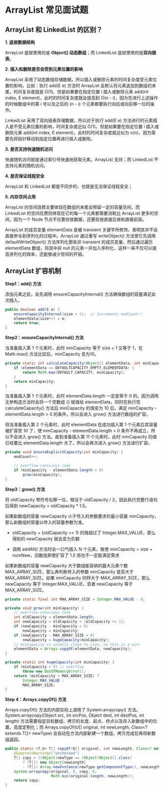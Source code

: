 # ArrayList 常见面试题

## ArrayList 和 LinkedList 的区别？

**1. 底层数据结构**

ArrayList 底层使用的是 **Object[] 动态数组**；而 LinkedList 底层使用的是**双向链表**。

**2. 插入和删除是否会受到元素位置的影响**

ArrayList 采用了动态数组存储数据，所以插入或删除元素的时间复杂度受元素位置的影响。比如：执行 add(E e) 方法时 ArrayList 会默认将元素追加到数组的末尾，时间复杂度就是 O(1)。但是如果要在指定位置 i 插入或删除元素 add(int index, E element)，此时的时间复杂度就会提高到 O(n - i)，因为在进行上述操作的时候数组中的第 i 号以及之后的 (n - i) 个元素都要执行向后或向前移一位的操作。

LinkedList 采用了双向链表存储数据，所以对于执行 add(E e) 方法进行的元素插入是不受元素位置的影响，时间复杂度近似 O(1)。但是如果要在指定位置 i 插入或删除元素 add(int index, E element)，此时的时间复杂度就近似为 o(n)，因为需要先将指针移动到指定位置再进行插入或删除。

**3. 是否支持快速随机访问**

快速随机访问就是通过索引号快速地获取元素。ArrayList 支持；而 LinkedList 不支持元素的随机访问。

**4. 是否保证线程安全**

ArrayList 和 LinkedList 都是不同步的，也就是无法保证线程安全；

**5. 内存空间占用**

ArrayList 的空间浪费主要体现在数组的末尾会预留一定的容量空间，而 LinkedList 的空间花费则体现在它的每一个元素都需要消耗比 ArrayList 更多的空间，因为一个 Node 节点不仅要存放数据，还要存放直接后继和直接前驱。

ArrayList 的成员变量 elementData 是被 transient 关键字所修饰，表明其并不会直接参与到序列化的过程中。ArrayList 通过重写 writeObject() 方法使它先调用 defaultWriteObject() 方法序列化那些非 transient 的成员变量，然后通过遍历 elementData 数组，将其中非 null 的元素一并加入序列化，这样一来不仅可以提高序列化的效率，还能够减少空间的开销。

## ArrayList 扩容机制

**Step1：add() 方法**

添加元素之前，会先调用 ensureCapacityInternal() 方法确保数组的容量满足此次插入。
```java
public boolean add(E e) {
    ensureCapacityInternal(size + 1);  // Increments modCount!!
    elementData[size++] = e;
    return true;
}
```

**Step2：ensureCapacityInternal() 方法**

当准备插入第 1 个元素时，此时 minCapacity 等于 size + 1 又等于 1，在 Math.max() 方法比较后，minCapacity 变为10。
```java
private static int calculateCapacity(Object[] elementData, int minCapacity) {
    if (elementData == DEFAULTCAPACITY_EMPTY_ELEMENTDATA) {
        return Math.max(DEFAULT_CAPACITY, minCapacity);
    }
    return minCapacity;
}
```

当准备插入第 1 个元素时，此时 elementData.length 一定是等于 0 的，因为调用无参构造方法时会将一个空数组 {} 赋值给 elementData，同时在执行完 calculateCapacity() 方法后 minCapacity 的值变为 10 后，满足 minCapacity - elementData.length > 0 的条件，所以会进入 grow() 方法进行数组的扩容。

但当准备插入第 2 个元素时，此时 elementData 在成功插入第 1 个元素后其容量被扩容至 10 了，使 minCapacity - elementData.length > 0 条件不再成立，所以不会进入 grow() 方法。直到准备插入第 11 个元素时，此时 minCapacity 的值已经要比 elementData.length 大了，所以会再次进入 grow() 方法进行扩容。
```java
private void ensureExplicitCapacity(int minCapacity) {
    modCount++;

    // overflow-conscious code
    if (minCapacity - elementData.length > 0)
        grow(minCapacity);
}
```

**Step3：grow() 方法**

将 oldCapacity 带符号右移一位，相当于 oldCapacity / 2，因此执行完整行语句后得到 newCapacity = oldCapacity * 1.5。

如果新数组的容量 newCapacity 小于传入的参数要求的最小容量 minCapacity，那么新数组的容量以传入的容量参数为准。
    
* oldCapacity + (oldCapacity >> 1) 的值超过了 Integer.MAX_VALUE，那么得到的 newCapacity 就会变为负数
    
* 调用 addAll() 方法时会一口气插入 N 个元素，致使 minCapacity = size + numNew，旧数组即使扩容了 1.5 倍也不一定能满足需求

如果新数组的容量 newCapacity 大于数组能容纳的最大元素个数 MAX_ARRAY_SIZE，那么再判断传入的参数 minCapacity 是否大于 MAX_ARRAY_SIZE。如果 minCapacity 同样大于 MAX_ARRAY_SIZE，那么 newCapacity 等于 Integer.MAX_VALUE，否者 newCapacity 等于 MAX_ARRAY_SIZE。
```java
private static final int MAX_ARRAY_SIZE = Integer.MAX_VALUE - 8;

private void grow(int minCapacity) {
    // overflow-conscious code
    int oldCapacity = elementData.length;
    int newCapacity = oldCapacity + (oldCapacity >> 1);
    if (newCapacity - minCapacity < 0)
        newCapacity = minCapacity;
    if (newCapacity - MAX_ARRAY_SIZE > 0)
        newCapacity = hugeCapacity(minCapacity);
    // minCapacity is usually close to size, so this is a win:
    elementData = Arrays.copyOf(elementData, newCapacity);
}

private static int hugeCapacity(int minCapacity) {
    if (minCapacity < 0) // overflow
        throw new OutOfMemoryError();
    return (minCapacity > MAX_ARRAY_SIZE) ?
        Integer.MAX_VALUE :
        MAX_ARRAY_SIZE;
}
```

**Step 4：Arrays.copyOf() 方法**

Arrays.copyOf() 方法的内部实际上调用了 System.arraycopy() 方法。System.arraycopy(Object src, int srcPos, Object dest, int destPos, int length) 方法需要指定目标数组、拷贝的长度、起点、终点以及存入新数组中的位置，高度定制化；而 Arrays.copyOf(U[] original, int newLength, Class<? extends T[]> newType) 会自动在方法内部新建一个数组，拷贝完成后再将新数组返回。
```java
public static <T,U> T[] copyOf(U[] original, int newLength, Class<? extends T[]> newType) {
    @SuppressWarnings("unchecked")
    T[] copy = ((Object)newType == (Object)Object[].class)
        ? (T[]) new Object[newLength]
        : (T[]) Array.newInstance(newType.getComponentType(), newLength);
    System.arraycopy(original, 0, copy, 0,
                     Math.min(original.length, newLength));
    return copy;
}
```
